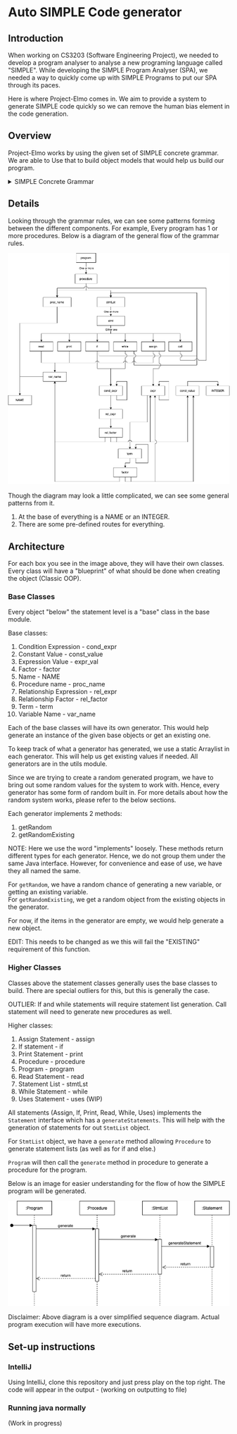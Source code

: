 # Auto SIMPLE Code generator
## Introduction
When working on CS3203 (Software Engineering Project), we needed to develop a 
program analyser to analyse a new programing language called "SIMPLE". While 
developing the SIMPLE Program Analyser (SPA), we needed a way to quickly come up
with SIMPLE Programs to put our SPA through its paces. 

Here is where Project-Elmo comes in. We aim to provide a system to generate SIMPLE 
code quickly so we can remove the human bias element in the code generation.

## Overview 
Project-Elmo works by using the given set of SIMPLE concrete grammar. We are able to
Use that to build object models that would help us build our program.

<details>
  <summary>SIMPLE Concrete Grammar</summary>

Meta symbols:

a* - repetition 0 or more times of a

a+ - repetition 1 or more times of a

a | b - a or b

brackets ( and ) are used for grouping

Lexical tokens:

LETTER: A-Z | a-z -- capital or small letter

DIGIT: 0-9

NAME: LETTER (LETTER | DIGIT)* -- procedure names and variables are strings of letters, and digits, starting with a letter

INTEGER: DIGIT+ -- constants are sequences of digits

Grammar rules:

program: procedure+

procedure: ‘procedure’ proc_name ‘{‘ stmtLst ‘}’

stmtLst: stmt+

stmt: read | print | call | while | if | assign

read: ‘read’ var_name’;’

print: ‘print’ var_name’;’

call: ‘call’ proc_name ‘;’

while: ‘while’ ‘(’ cond_expr ‘)’ ‘{‘ stmtLst ‘}’

if: ‘if’ ‘(’ cond_expr ‘)’ ‘then’ ‘{‘ stmtLst ‘}’ ‘else’ ‘{‘ stmtLst ‘}’

assign: var_name ‘=’ expr ‘;’

cond_expr: rel_expr | ‘!’ ‘(’ cond_expr ‘)’ | ‘(’ cond_expr ‘)’ ‘&&’ ‘(’ cond_expr ‘)’ | ‘(’ cond_expr ‘)’ ‘||’ ‘(’ cond_expr ‘)’

rel_expr: rel_factor ‘>’ rel_factor | rel_factor ‘>=’ rel_factor | rel_factor ‘<’ rel_factor | rel_factor ‘<=’ rel_factor | rel_factor ‘==’ rel_factor | rel_factor ‘!=’ rel_factor

rel_factor: var_name | const_value | expr

expr: expr ‘+’ term | expr ‘-’ term | term

term: term ‘*’ factor | term ‘/’ factor | term ‘%’ factor | factor

factor: var_name | const_value | ‘(’ expr ‘)’

var_name, proc_name: NAME

const_value: INTEGER
</details>

## Details

Looking through the grammar rules, we can see some patterns forming between the different
components. For example, Every program has 1 or more procedures. Below is a diagram of the
general flow of the grammar rules.

![Simple grammar diagram](./img/SIMPLE_grammar_diagram.png)

Though the diagram may look a little complicated, we can see some general patterns from it.

1. At the base of everything is a NAME or an INTEGER.
2. There are some pre-defined routes for everything.

## Architecture
For each box you see in the image above, they will have their own classes. Every class will 
have a "blueprint" of what should be done when creating the object (Classic OOP).

### Base Classes
Every object "below" the statement level is a "base" class in the base module. 

Base classes:
1. Condition Expression - cond_expr
2. Constant Value - const_value
3. Expression Value - expr_val
4. Factor - factor
5. Name - NAME
6. Procedure name - proc_name
7. Relationship Expression - rel_expr
8. Relationship Factor - rel_factor
9. Term - term
10. Variable Name - var_name

Each of the base classes will have its own generator. This would help generate an instance 
of the given base objects or get an existing one. 

To keep track of what a generator has generated, we use a static Arraylist in each generator.
This will help us get existing values if needed. All generators are in the utils module. 

Since we are trying to create a random generated program, we have to bring out some random values
for the system to work with. Hence, every generator has some form of random built in. For more details
about how the random system works, please refer to the below sections.

Each generator implements 2 methods:
1. getRandom
2. getRandomExisting

NOTE: Here we use the word "implements" loosely. These methods return different types for each generator. 
Hence, we do not group them under the same Java interface. However, for convenience and ease of use, we 
have they all named the same.

For `getRandom`, we have a random chance of generating a new variable, or getting an existing variable.  
For `getRandomExisting`, we get a random object from the existing objects in the generator. 

For now, if the items in the generator are empty, we would help generate a new object. 

EDIT: This needs to be changed as we this will fail the "EXISTING" requirement of this function.

### Higher Classes
Classes above the statement classes generally uses the base classes to build. There are special outliers
for this, but this is generally the case.

OUTLIER: If and while statements will require statement list generation. Call statement will need to
generate new procedures as well.

Higher classes:
1. Assign Statement - assign
2. If statement - if
3. Print Statement - print
4. Procedure - procedure
5. Program - program
6. Read Statement - read
7. Statement List - stmtLst
8. While Statement - while
9. Uses Statement - uses (WIP)

All statements (Assign, If, Print, Read, While, Uses) implements the `Statement` interface which has
a `generateStatements`. This will help with the generation of statements for out `StmtList` object.

For `StmtList` object, we have a `generate` method allowing `Procedure` to generate statement lists
(as well as for if and else.)

`Program` will then call the `generate` method in procedure to generate a procedure for the program. 

Below is an image for easier understanding for the flow of how the SIMPLE program will be generated.

![Simple grammar diagram](./img/ProgramGenerationSequenceDiagam.png)

Disclaimer: Above diagram is a over simplified sequence diagram. Actual program execution will have 
more executions.

## Set-up instructions
### IntelliJ
Using IntelliJ, clone this repository and just press play on the top right.
The code will appear in the output - (working on outputting to file)

### Running java normally
(Work in progress)



